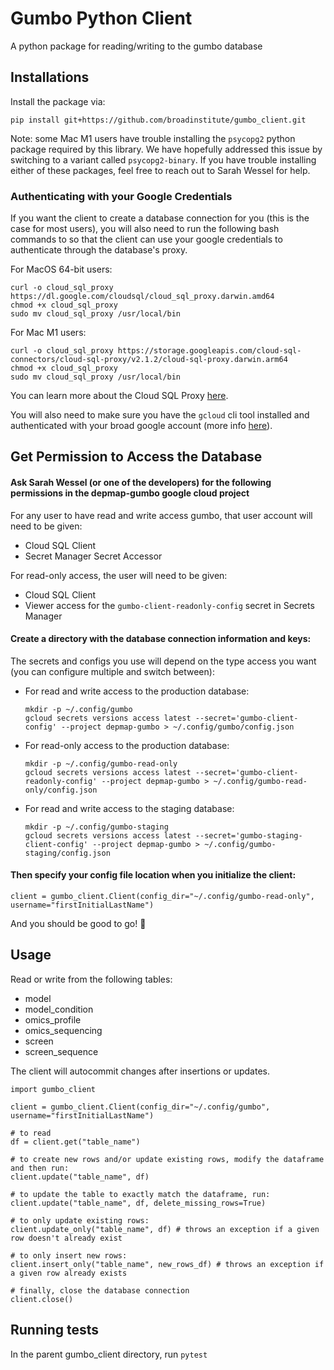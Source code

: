 # Gumbo Python Client

A python package for reading/writing to the gumbo database


## Installations

Install the package via:

```
pip install git+https://github.com/broadinstitute/gumbo_client.git
```

Note: some Mac M1 users have trouble installing the `psycopg2` python package required by this library. We have hopefully addressed this issue by switching to a variant called `psycopg2-binary`. If you have trouble installing either of these packages, feel free to reach out to Sarah Wessel for help.

### Authenticating with your Google Credentials

If you want the client to create a database connection for you (this is the case for most users), you will also need to run the following bash commands to so that the client can use your google credentials to authenticate through the database's proxy. 

For MacOS 64-bit users:
```
curl -o cloud_sql_proxy https://dl.google.com/cloudsql/cloud_sql_proxy.darwin.amd64
chmod +x cloud_sql_proxy
sudo mv cloud_sql_proxy /usr/local/bin
```

For Mac M1 users: 
```
curl -o cloud_sql_proxy https://storage.googleapis.com/cloud-sql-connectors/cloud-sql-proxy/v2.1.2/cloud-sql-proxy.darwin.arm64
chmod +x cloud_sql_proxy
sudo mv cloud_sql_proxy /usr/local/bin
```

You can learn more about the Cloud SQL Proxy [here](https://cloud.google.com/sql/docs/mysql/sql-proxy). 

You will also need to make sure you have the `gcloud` cli tool installed and authenticated with your broad google account (more info [here](https://cloud.google.com/sql/docs/mysql/connect-auth-proxy#credentials-from-an-authenticated-gcloud-cli-client.)).

## Get Permission to Access the Database

#### Ask Sarah Wessel (or one of the developers) for the following permissions in the depmap-gumbo google cloud project

For any user to have read and write access gumbo, that user account will need to be given: 

- Cloud SQL Client
- Secret Manager Secret Accessor

For read-only access, the user will need to be given:

- Cloud SQL Client
- Viewer access for the `gumbo-client-readonly-config` secret in Secrets Manager

#### Create a directory with the database connection information and keys:

The secrets and configs you use will depend on the type access you want (you can configure multiple and switch between):


- For read and write access to the production database:
    ```
    mkdir -p ~/.config/gumbo
    gcloud secrets versions access latest --secret='gumbo-client-config' --project depmap-gumbo > ~/.config/gumbo/config.json
    ```

- For read-only access to the production database:
    ```
    mkdir -p ~/.config/gumbo-read-only
    gcloud secrets versions access latest --secret='gumbo-client-readonly-config' --project depmap-gumbo > ~/.config/gumbo-read-only/config.json
    ```

- For read and write access to the staging database:
    ```
    mkdir -p ~/.config/gumbo-staging
    gcloud secrets versions access latest --secret='gumbo-staging-client-config' --project depmap-gumbo > ~/.config/gumbo-staging/config.json
    ```

#### Then specify your config file location when you initialize the client:

```
client = gumbo_client.Client(config_dir="~/.config/gumbo-read-only", username="firstInitialLastName")
```

And you should be good to go! :tada:


## Usage

Read or write from the following tables:
- model
- model_condition
- omics_profile
- omics_sequencing
- screen
- screen_sequence

The client will autocommit changes after insertions or updates.

```
import gumbo_client

client = gumbo_client.Client(config_dir="~/.config/gumbo", username="firstInitialLastName")

# to read
df = client.get("table_name")

# to create new rows and/or update existing rows, modify the dataframe and then run:
client.update("table_name", df)

# to update the table to exactly match the dataframe, run:
client.update("table_name", df, delete_missing_rows=True)

# to only update existing rows:
client.update_only("table_name", df) # throws an exception if a given row doesn't already exist

# to only insert new rows:
client.insert_only("table_name", new_rows_df) # throws an exception if a given row already exists

# finally, close the database connection
client.close()
```

## Running tests

In the parent gumbo_client directory, run `pytest`
